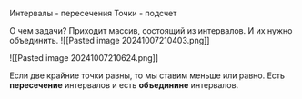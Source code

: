 Интервалы - пересечения
Точки - подсчет


О чем задачи? 
Приходит массив, состоящий из интервалов. И их нужно объединить.
![[Pasted image 20241007210403.png]]

![[Pasted image 20241007210624.png]]

Если две крайние точки равны, то мы ставим меньше или равно.
Есть **пересечение** интервалов и есть **объединине** интервалов.

